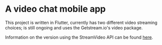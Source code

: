 # A video chat mobile app 

This project is written in Flutter, currently has two different video streaming choices; is still ongoing and uses the Getstream.io's video package.

Information on the version using the StreamVideo API can be found [here](https://github.com/ItsYaBoyJG/ChatApp/blob/main/chat_app_w_stream_video/README.md).


